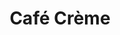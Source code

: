 ---
title: "Café Crème"
price: "3€"
description: "Un café crème onctueux."
image: "/uploads/cafe-creme.jpg"
image_alt: "Café Crème"
---